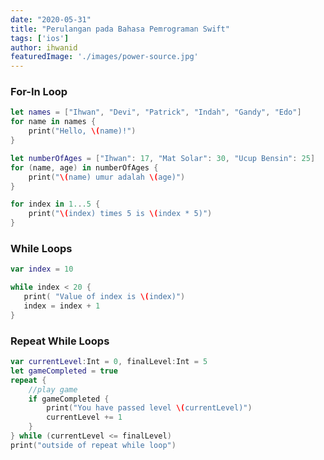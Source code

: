 ```yaml
---
date: "2020-05-31"
title: "Perulangan pada Bahasa Pemrograman Swift"
tags: ['ios']
author: ihwanid
featuredImage: './images/power-source.jpg'
---
```

### For-In Loop

```swift
let names = ["Ihwan", "Devi", "Patrick", "Indah", "Gandy", "Edo"]
for name in names {
    print("Hello, \(name)!")
}
```

```swift
let numberOfAges = ["Ihwan": 17, "Mat Solar": 30, "Ucup Bensin": 25]
for (name, age) in numberOfAges {
    print("\(name) umur adalah \(age)")
}
```

```swift
for index in 1...5 {
    print("\(index) times 5 is \(index * 5)")
}
```

### While Loops

```swift
var index = 10

while index < 20 {
   print( "Value of index is \(index)")
   index = index + 1
}
```

### Repeat While Loops

```swift
var currentLevel:Int = 0, finalLevel:Int = 5
let gameCompleted = true
repeat {
    //play game
    if gameCompleted {
        print("You have passed level \(currentLevel)")
        currentLevel += 1
    }
} while (currentLevel <= finalLevel)
print("outside of repeat while loop")
```